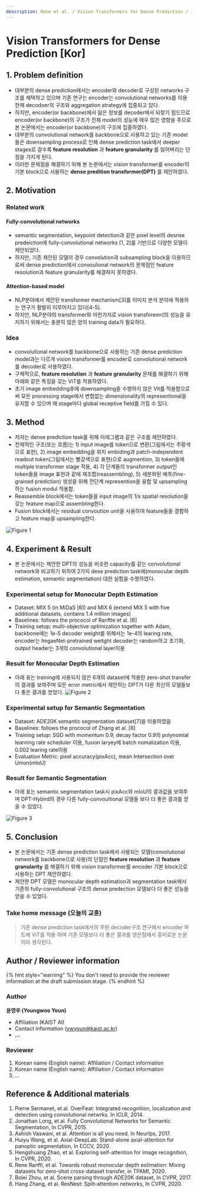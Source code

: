 ```yaml
---
description: Rene et al. / Vision Transformers for Dense Prediction / ICCV 2021
---
```


# Vision Transformers for Dense Prediction \[Kor\]

##  1. Problem definition

* 대부분의 dense prediction에서는 encoder와 decoder로 구성된 networks 구조를 채택하고 있으며 기존 연구는 encoder는 convolutional networks를 이용한채 decodoer의 구조와 aggregation strategy에 집중되고 있다.
* 하지만, encoder(or backbone)에서 잃은 정보를 decoder에서 되찾기 힘드므로 encoder(or backbone)의 구조가 전체 model의 성능에 매우 많은 영향을 주므로 본 논문에서는 encoder(or backbone)의 구조에 집중하였다.
* 대부분의 convolutional network를 backbone으로 사용하고 있는 기존 model들은 downsampling process로 인해 dense prediction task에서 deeper stages로 갈수록 **feature resolution** 과 **feature granularity** 를 잃어버리는 단점을 가지게 된다.
* 이러한 문제점을 해결하기 위해 본 논문에서는 vision transformer를 encoder의 기본 block으로 사용하는 **dense predition transformer(DPT)** 를 제안하였다.


## 2. Motivation

### Related work
#### Fully-convolutional networks
* semantic segmentation, keypoint detection과 같은 pixel level의 desnse predeiction에 fully-convolutional networks [1, 2]를 기반으로 다양한 모델이 제안되었다.
* 하지만, 기존 제안된 모델의 경우 convolution과 subsampling block을 이용하므로써 dense prediction에서 convoulional network의 문제점인 feature resolution과 feature granularity를 해결하지 못하였다.
#### Attention-based model
* NLP분야에서 제안된 transformer mechanism[3]를 이미지 분석 분야에 적용하는 연구가 활발히 이루어지고 있다[4-5].
* 하지만, NLP분야의 transformer와 마찬가지로 vision transforemr(의 성능을 유지하기 위해서는 충분히 많은 양의 training data가 필요하다.

### Idea
* convolutional network를 backbone으로 사용하는 기존 dense prediction model과는 다르게 vision transformer를 encoder로 convolutional network를 decoder로 사용하였다.
* 구체적으로, **feature resolution** 과 **feature granularity** 문제를 해결하기 위해 아래와 같은 특징을 갖는 ViT를 적용하였다. 
* 초기 image embedding후에 downsampling을 수행하지 않은 Vit를 적용함으로써 모든 processing  stage에서 변합없는 dimensionality의 representional을 유지할 수 있으며 매 stage마다 global receptive field를 가질 수 있다.


## 3. Method
* 저자는 dense prediction task를 위해 아래그램과 같은 구조를 제안하였다.
* 전체적인 구조(또는 흐름)는 1) input image를 token으로 변환(그림에서는 주황색으로 표현), 2) image embedding을 위치 embiding과 patch-independent readout token(그림에서는 빨강색으로 표현)으로 augmention, 3) token들에 multiple transformer stage  적용, 4) 각 단계들의 transformer output인 token들을 image 표현과 같에 재조합(reassembling), 5) 세분화된 예측(fine-grained prediction) 생성을 위해  전단계 represention을 융합 및 upsampling하는 fusion modul 적용함.
* Reassemble block에서는 token들을 input image의 $1/s$ spatial resolution을 갖는 feature map으로 assembling한다.
* Fusion block에서는 residual convoution unit을 사용하여 feature들을 결함하고 feature map을 upsampling한다.

![Figure 1](/.gitbook/assets/2022spring/21/figure1.jpg)


## 4. Experiment & Result
* 본 논문에서는 제안한 DPT의 성능을 비슷한 capacity를 같는 convolutional network와 비교하기 위하여 2가지 dese prediction task에(monocular depth estimation, semantic segmentation) 대한 실험을 수행하였다.

### Experimental setup for Monocular Depth Estimation
* Dataset: MIX 5 (in MiDaS [6]) and MIX 6 (extend MIX 5 with five additional datasets, contains 1.4 million images)
* Baselines: follows the prococol of Ranftle et al. [6]
* Training setup: multi-objective optimization together with Adam, backbone에는 1e-5 decoder weight를 위해서는 1e-4의 learing rate, encoder는 ImgaeNet-pretrained weitght decoder는 random하고 초기화, output header는 3개의 convolutional layer이용
### Result for Monocular Depth Estimation
* 아래 표는 training에 사용되지 않은 6개의 dataset에 적용한 zero-shot transfer의 결과를 보여주며 모든 error metric에서 제안하는 DPT가 다른 최신의 모델들보다 좋은 결과를 얻었다.
![Figure 2](/.gitbook/assets/2022spring/21/figure2.jpg)

### Experimental setup for Semantic Segmentation
* Dataset: ADE20K semantic segmentation dataset[7]을 이용하였음
* Baselines: follows the prococol of Zhang et al. [8]
* Training setup: SGD with momentum 0.9, decay factor 0.9의 polynomial learning rate scheduler 이용, fusion laryey에 batch nomalization 이용, 0.002 learing rate이용
* Evaluation Metric: pixel accuracy(pixAcc), mean Intersection over Union(mIoU)
### Result for Semantic Segmentation
* 아래 표는 semantic segmentation task시 pixAcc와 mIoU의 결과값을 보여주며 DPT-Hybird의 경우 다른 fully-convoultional 모델들 보다 더 좋은 결과를 얻을 수 있었다.

![Figure 3](/.gitbook/assets/2022spring/21/figure3.jpg)


## 5. Conclusion
* 본 논문에서는 기존 dense prediction task에서 사용되는 모델(convolutional network를 backbone으로 사용)의 단점인 **feature resolution** 과 **feature granularity** 를 해결하기 위해 vision transformer를 encoder 기본 block으로 사용하는 DPT 제안하였다.
* 제안한 DPT 모델은 monocular depth estimation과 segmentation task에서 기존의 fully-convolutional 구조의 dense predection 모델보다 더 좋은 성능을 얻을 수 있었다.

### Take home message \(오늘의 교훈\)

> 기존 dense prediction task에서의 주된 decoder구조 연구에서 encoder 파트에 ViT를 적용 하여 기존 모델보다 더 좋은 결과를 얻은점에서 흥미로운 논문이라 생각된다.
>


## Author / Reviewer information

{% hint style="warning" %}
You don't need to provide the reviewer information at the draft submission stage.
{% endhint %}

### Author

**윤영우 \(Youngwoo Youn\)** 

* Affiliation \(KAIST AI\)
* Contact information \(ywyoun@kaist.ac.kr\)
* **...**

### Reviewer

1. Korean name \(English name\): Affiliation / Contact information
2. Korean name \(English name\): Affiliation / Contact information
3. ...

## Reference & Additional materials

1. Pierre Sermanet, et al. OverFeat: Integrated recognition, localization and detection using convolutional netwrks. In ICLR, 2014.
2. Jonathan Long, et al. Fully Convolutional Networks for Semantic Segmentation, In CVPR, 2015.
3. Ashish Vaswani, et al. Attention is all you need, In NeurIps, 2017.
4. Huiyu Wang, et al. Axial-DeepLab: Stand-alone axial-attention for panoptic segmentation, In ECCV, 2020.
5. Hengshuang Zhao, et al. Exploring self-attention for image recognition, In CVPR, 2020.
6. Rene Ranftl, et al. Towards robust monocular depth estimation: Mixing datasets for zero-shot cross-dataset transfer, in TPAMI, 2020.
7. Bolei Zhou, et al. Scene parsing through ADE20K dataset, In CVPR, 2017. 
8. Hang Zhang, et al. ResNest: Split-attention networks, In CVPR, 2020.


